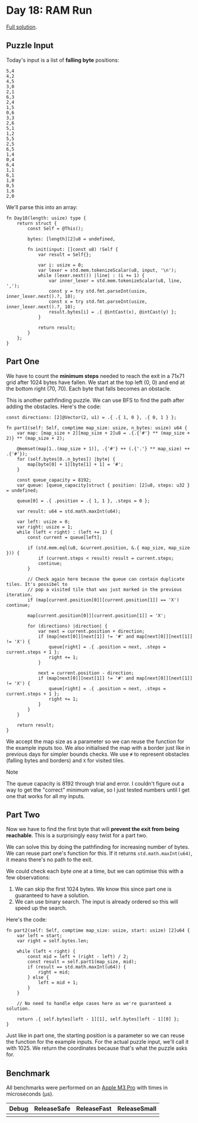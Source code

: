 # Day 18: RAM Run

[Full solution](../src/days/day18.zig).

## Puzzle Input

Today's input is a list of **falling byte** positions:

```plaintext
5,4
4,2
4,5
3,0
2,1
6,3
2,4
1,5
0,6
3,3
2,6
5,1
1,2
5,5
2,5
6,5
1,4
0,4
6,4
1,1
6,1
1,0
0,5
1,6
2,0
```

We'll parse this into an array:

```zig
fn Day18(length: usize) type {
    return struct {
        const Self = @This();

        bytes: [length][2]u8 = undefined,

        fn init(input: []const u8) !Self {
            var result = Self{};

            var i: usize = 0;
            var lexer = std.mem.tokenizeScalar(u8, input, '\n');
            while (lexer.next()) |line| : (i += 1) {
                var inner_lexer = std.mem.tokenizeScalar(u8, line, ',');
                const y = try std.fmt.parseInt(usize, inner_lexer.next().?, 10);
                const x = try std.fmt.parseInt(usize, inner_lexer.next().?, 10);
                result.bytes[i] = .{ @intCast(x), @intCast(y) };
            }

            return result;
        }
    };
}
```

## Part One

We have to count the **minimum steps** needed to reach the exit in a 71x71 grid after 1024 bytes have fallen. We start at the top left (0, 0) and end at the bottom right (70, 70). Each byte that falls becomes an obstacle.

This is another pathfinding puzzle. We can use BFS to find the path after adding the obstacles. Here's the code:

```zig
const directions: [2]@Vector(2, u1) = .{ .{ 1, 0 }, .{ 0, 1 } };

fn part1(self: Self, comptime map_size: usize, n_bytes: usize) u64 {
    var map: [map_size + 2][map_size + 2]u8 = .{.{'#'} ** (map_size + 2)} ** (map_size + 2);

    @memset(map[1..(map_size + 1)], .{'#'} ++ (.{'.'} ** map_size) ++ .{'#'});
    for (self.bytes[0..n_bytes]) |byte| {
        map[byte[0] + 1][byte[1] + 1] = '#';
    }

    const queue_capacity = 8192;
    var queue: [queue_capacity]struct { position: [2]u8, steps: u32 } = undefined;

    queue[0] = .{ .position = .{ 1, 1 }, .steps = 0 };

    var result: u64 = std.math.maxInt(u64);

    var left: usize = 0;
    var right: usize = 1;
    while (left < right) : (left += 1) {
        const current = queue[left];

        if (std.mem.eql(u8, &current.position, &.{ map_size, map_size })) {
            if (current.steps < result) result = current.steps;
            continue;
        }

        // Check again here because the queue can contain duplicate tiles. It's possibel to
        // pop a visited tile that was just marked in the previous iteration.
        if (map[current.position[0]][current.position[1]] == 'X') continue;

        map[current.position[0]][current.position[1]] = 'X';

        for (directions) |direction| {
            var next = current.position + direction;
            if (map[next[0]][next[1]] != '#' and map[next[0]][next[1]] != 'X') {
                queue[right] = .{ .position = next, .steps = current.steps + 1 };
                right += 1;
            }

            next = current.position - direction;
            if (map[next[0]][next[1]] != '#' and map[next[0]][next[1]] != 'X') {
                queue[right] = .{ .position = next, .steps = current.steps + 1 };
                right += 1;
            }
        }
    }

    return result;
}
```

We accept the map size as a parameter so we can reuse the function for the example inputs too. We also initialised the map with a border just like in previous days for simpler bounds checks. We use `#` to represent obstacles (falling bytes and borders) and `X` for visited tiles.

> [!NOTE]
> The queue capacity is 8192 through trial and error.  I couldn't figure out a way to get the "correct" minimum value, so I just tested numbers until I get one that works for all my inputs.

## Part Two

Now we have to find the first byte that will **prevent the exit from being reachable**. This is a surprisingly easy twist for a part two.

We can solve this by doing the pathfinding for increasing number of bytes. We can reuse part one's function for this. If it returns `std.math.maxInt(u64)`, it means there's no path to the exit.

We could check each byte one at a time, but we can optimise this with a few observations:

1. We can skip the first 1024 bytes. We know this since part one is guaranteed to have a solution.
2. We can use binary search. The input is already ordered so this will speed up the search.

Here's the code:

```zig
fn part2(self: Self, comptime map_size: usize, start: usize) [2]u64 {
    var left = start;
    var right = self.bytes.len;

    while (left < right) {
        const mid = left + (right - left) / 2;
        const result = self.part1(map_size, mid);
        if (result == std.math.maxInt(u64)) {
            right = mid;
        } else {
            left = mid + 1;
        }
    }

    // No need to handle edge cases here as we're guaranteed a solution.

    return .{ self.bytes[left - 1][1], self.bytes[left - 1][0] };
}
```

Just like in part one, the starting position is a parameter so we can reuse the function for the example inputs. For the actual puzzle input, we'll call it with 1025. We return the coordinates because that's what the puzzle asks for.

## Benchmark

All benchmarks were performed on an [Apple M3 Pro](https://en.wikipedia.org/wiki/Apple_M3) with times in microseconds (µs).

| Debug | ReleaseSafe | ReleaseFast | ReleaseSmall |
| ----- | ----------- | ----------- | ------------ |
|       |             |             |              |
